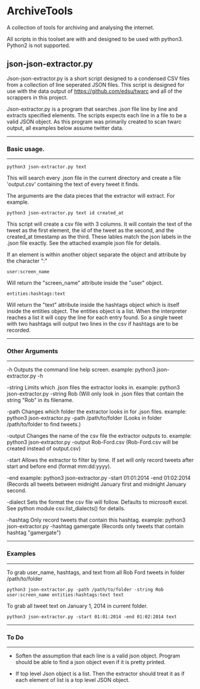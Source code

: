 # ArchiveTools
A collection of tools for archiving and analysing the internet.

All scripts in this toolset are with and designed to be used with python3.
Python2 is not supported.

## json-json-extractor.py

Json-json-extractor.py is a short script designed to a condensed CSV files from a
collection of line seperated JSON files. This script is designed for use with
the data output of https://github.com/edsu/twarc and all of the scrappers in
this project.

Json-extractor.py is a program that searches .json file line by line and extracts
specified elements. The scripts expects each line in a file to be a valid JSON
object. As this program was primarily created to scan twarc output, all examples
below assume twitter data.

------------
### Basic usage.
------------

	python3 json-extractor.py text

This will search every .json file in the current directory and create a file
'output.csv' containing the text of every tweet it finds.

The arguments are the data pieces that the extractor will extract. For example.

	python3 json-extractor.py text id created_at

This script will create a csv file with 3 columns. It will contain the text of
the tweet as the first element, the id of the tweet as the second, and the
created_at timestamp as the third. These lables match the json labels in the
.json file exactly. See the attached example json file for details.

If an element is within another object separate the object and attribute by the
character ":"

	user:screen_name

Will return the "screen_name" attribute inside the "user" object.

	entities:hashtags:text

Will return the "text" attribute inside the hashtags object which is itself
inside the entities object. The entities object is a list. When the interpreter
reaches a list it will copy the line for each entry found. So a single tweet
with two hashtags will output two lines in the csv if hashtags are to be recorded.

---------------
### Other Arguments
---------------

-h          Outputs the command line help screen.
            example: python3 json-extractor.py -h

-string     Limits which .json files the extractor looks in.
            example: python3 json-extractor.py -string Rob
            (Will only look in .json files that contain the string "Rob" in its filename.

-path       Changes which folder the extractor looks in for .json files.
            example: python3 json-extractor.py -path /path/to/folder
            (Looks in folder /path/to/folder to find tweets.)

-output     Changes the name of the csv file the extractor outputs to.
            example: python3 json-extractor.py -output Rob-Ford.csv
            (Rob-Ford.csv will be created instead of output.csv)

-start      Allows the extractor to filter by time. If set will only record
            tweets after start and before end (format mm:dd:yyyy).

-end        example: python3 json-extractor.py -start 01:01:2014 -end 01:02:2014
            (Records all tweets between midnight January first and midnight January second.

-dialect    Sets the format the csv file will follow. Defaults to microsoft
            excel. See python module csv.list_dialects() for details.

-hashtag    Only record tweets that contain this hashtag.
            example: python3 json-extractor.py -hashtag gamergate
            (Records only tweets that contain hashtag "gamergate")

--------
### Examples
--------

To grab user_name, hashtags, and text from all Rob Ford tweets in folder /path/to/folder

	python3 json-extractor.py -path /path/to/folder -string Rob user:screen_name entities:hashtags:text text

To grab all tweet text on January 1, 2014 in current folder.

	python3 json-extractor.py -start 01:01:2014 -end 01:02:2014 text

--------
### To Do
--------

- Soften the assumption that each line is a valid json object. Program should
  be able to find a json object even if it is pretty printed.

- If top level Json object is a list. Then the extractor should treat it as if
  each element of list is a top level JSON object.
